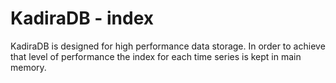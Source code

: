 # KadiraDB - index

KadiraDB is designed for high performance data storage. In order to achieve that level of performance the index for each time series is kept in main memory.

